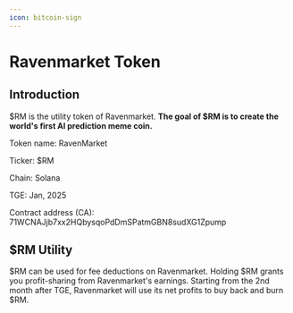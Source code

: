 ```yaml
---
icon: bitcoin-sign
---
```


# Ravenmarket Token

## Introduction <a href="#introduction" id="introduction"></a>

$RM is the utility token of Ravenmarket.  **The goal of $RM is to create the world's first AI prediction meme coin.**

Token name: RavenMarket

Ticker: $RM

Chain: Solana

TGE: Jan, 2025

Contract address (CA): 71WCNAJjb7xx2HQbysqoPdDmSPatmGBN8sudXG1Zpump

## $RM Utility <a href="#usdsnap-utility" id="usdsnap-utility"></a>

$RM can be used for fee deductions on Ravenmarket. Holding $RM grants you profit-sharing from Ravenmarket's earnings. Starting from the 2nd month after TGE, Ravenmarket will use its net profits to buy back and burn $RM.
